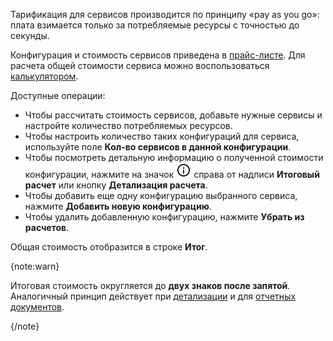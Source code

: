 Тарификация для сервисов производится по принципу «pay as you go»: плата взимается только за потребляемые ресурсы с точностью до секунды.

Конфигурация и стоимость сервисов приведена в [прайс-листе](https://cloud.vk.com/pricelist). Для расчета общей стоимости сервиса можно воспользоваться [калькулятором](https://cloud.vk.com/en/pricing/).

Доступные операции:

- Чтобы рассчитать стоимость сервисов, добавьте нужные сервисы и настройте количество потребляемых ресурсов.
- Чтобы настроить количество таких конфигураций для сервиса, используйте поле **Кол-во сервисов в данной конфигурации**.
- Чтобы посмотреть детальную информацию о полученной стоимости конфигурации, нажмите на значок ![Детализация расчета](assets/info_icon.svg "inline") справа от надписи **Итоговый расчет** или кнопку **Детализация расчета**.
- Чтобы добавить еще одну конфигурацию выбранного сервиса, нажмите **Добавить новую конфигурацию**.
- Чтобы удалить добавленную конфигурацию, нажмите **Убрать из расчетов**.

Общая стоимость отобразится в строке **Итог**.

{note:warn}

Итоговая стоимость округляется до **двух знаков после запятой**. Аналогичный принцип действует при [детализации](../instructions/detail) и для [отчетных документов](../concepts/report).

{/note}
